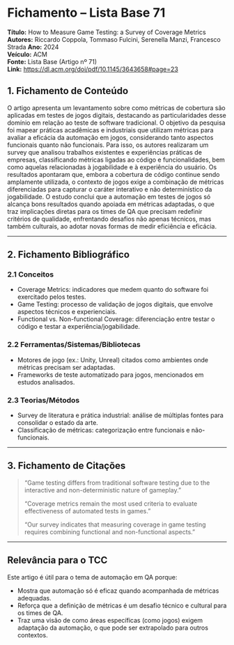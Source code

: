 # Fichamento – Lista Base 71
**Título:** How to Measure Game Testing: a Survey of Coverage Metrics  
**Autores:** Riccardo Coppola, Tommaso Fulcini, Serenella Manzi, Francesco Strada
**Ano:** 2024  
**Veículo:** ACM  
**Fonte:** Lista Base (Artigo nº 71)  
**Link:** https://dl.acm.org/doi/pdf/10.1145/3643658#page=23  



## 1. Fichamento de Conteúdo

O artigo apresenta um levantamento sobre como métricas de cobertura são aplicadas em testes de jogos digitais, destacando as particularidades desse domínio em relação ao teste de software tradicional. O objetivo da pesquisa foi mapear práticas acadêmicas e industriais que utilizam métricas para avaliar a eficácia da automação em jogos, considerando tanto aspectos funcionais quanto não funcionais. Para isso, os autores realizaram um survey que analisou trabalhos existentes e experiências práticas de empresas, classificando métricas ligadas ao código e funcionalidades, bem como aquelas relacionadas à jogabilidade e à experiência do usuário. Os resultados apontaram que, embora a cobertura de código continue sendo amplamente utilizada, o contexto de jogos exige a combinação de métricas diferenciadas para capturar o caráter interativo e não determinístico da jogabilidade. O estudo conclui que a automação em testes de jogos só alcança bons resultados quando apoiada em métricas adaptadas, o que traz implicações diretas para os times de QA que precisam redefinir critérios de qualidade, enfrentando desafios não apenas técnicos, mas também culturais, ao adotar novas formas de medir eficiência e eficácia. 

---

## 2. Fichamento Bibliográfico

### 2.1 Conceitos
- Coverage Metrics: indicadores que medem quanto do software foi exercitado pelos testes.  
- Game Testing: processo de validação de jogos digitais, que envolve aspectos técnicos e experienciais.  
- Functional vs. Non-functional Coverage: diferenciação entre testar o código e testar a experiência/jogabilidade.  

### 2.2 Ferramentas/Sistemas/Bibliotecas
- Motores de jogo (ex.: Unity, Unreal) citados como ambientes onde métricas precisam ser adaptadas.  
- Frameworks de teste automatizado para jogos, mencionados em estudos analisados.  

### 2.3 Teorias/Métodos
- Survey de literatura e prática industrial: análise de múltiplas fontes para consolidar o estado da arte.  
- Classificação de métricas: categorização entre funcionais e não-funcionais.  

---

## 3. Fichamento de Citações
> “Game testing differs from traditional software testing due to the interactive and non-deterministic nature of gameplay.”  
>  
> “Coverage metrics remain the most used criteria to evaluate effectiveness of automated tests in games.”  
>  
> “Our survey indicates that measuring coverage in game testing requires combining functional and non-functional aspects.”

---

## Relevância para o TCC
Este artigo é útil para o tema de automação em QA porque:  
- Mostra que automação só é eficaz quando acompanhada de métricas adequadas.  
- Reforça que a definição de métricas é um desafio técnico e cultural para os times de QA.  
- Traz uma visão de como áreas específicas (como jogos) exigem adaptação da automação, o que pode ser extrapolado para outros contextos.  

